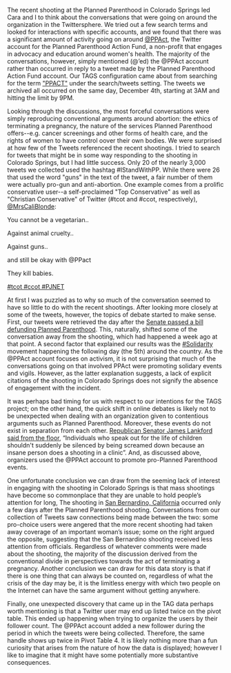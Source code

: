 The recent shooting at the Planned Parenthood in Colorado Springs led Cara and I to think about the conversations that were going on around the organization in the Twittersphere. We tried out a few search terms and looked for interactions with specific accounts, and we found that there was a significant amount of activity going on around [@PPAct](https://twitter.com/ppact), the Twitter account for the Planned Parenthood Action Fund, a non-profit that engages in advocacy and education around women's health. The majority of the conversations, however, simply mentioned (@’ed) the @PPAct account rather than occurred in reply to a tweet made by the Planned Parenthood Action Fund account. Our TAGS configuration came about from searching for the term ["PPACT"](https://docs.google.com/spreadsheets/d/1uYbl8gVTSljD-sYJ7y6nxyQyINhHPCzisuqa-_e5O7Y/edit#gid=400689247) under the search/tweets setting. The tweets we archived all occurred on the same day, December 4th, starting at 3AM and hitting the limit by 9PM. 

Looking through the discussions, the most forceful conversations were simply reproducing conventional arguments around abortion: the ethics of terminating a pregnancy, the nature of the services Planned Parenthood offers--e.g. cancer screenings and other forms of health care, and the rights of women to have control oover their own bodies. We were surprised at how few of the Tweets referenced the recent shootings. I tried to search for tweets that might be in some way responding to the shooting in Colorado Springs, but I had little success. Only 20 of the nearly 3,000 tweets we collected used the hashtag #IStandWithPP. While there were 26 that used the word "guns" in the text of the tweet, a fair number of them were actually pro-gun and anti-abortion. One example comes from a prolific conservative user--a self-proclaimed "Top Conservative" as well as "Christian Conservative" of Twitter (#tcot and #ccot, respectively), [@MrsCaliBlonde](https://twitter.com/MrsCaliBlonde): 

You cannot be a vegetarian..

Against animal cruelty..

Against guns..

and still be okay with @PPact 

They kill babies.

[#tcot #ccot #PJNET](https://twitter.com/MrsCaliBlonde/statuses/672672960201682944)

At first I was puzzled as to why so much of the conversation seemed to have so little to do with the recent shootings. After looking more closely at some of the tweets, however, the topics of debate started to make sense. First, our tweets were retrieved the day after the [Senate passed a bill defunding Planned Parenthood](http://www.npr.org/2015/12/03/458304236/senate-expected-to-pass-bill-to-defund-planned-parenthood-repeal-health-law). This, naturally, shifted some of the conversation away from the shooting, which had happened a week ago at that point. A second factor that explained our results was the [#Solidarity](https://istandwithpp.org/solidarity) movement happening the following day (the 5th) around the country. As the @PPAct account focuses on activism, it is not surprising that much of the conversations going on that involved PPAct were promoting solidary events and vigils. However, as the latter explanation suggests, a lack of explicit citations of the shooting in Colorado Springs does not signify the absence of engagement with the incident.

It was perhaps bad timing for us with respect to our intentions for the TAGS project; on the other hand, the quick shift in online debates is likely not to be unexpected when dealing with an organization given to contentious arguments such as Planned Parenthood. Moreover, these events do not exist in separation from each other. [Republican Senator James Lankford said from the floor](http://www.npr.org/2015/12/03/458304236/senate-expected-to-pass-bill-to-defund-planned-parenthood-repeal-health-law), “Individuals who speak out for the life of children shouldn't suddenly be silenced by being screamed down because an insane person does a shooting in a clinic”. And, as discussed above, organizers used the @PPAct account to promote pro-Planned Parenthood events.

One unfortunate conclusion we can draw from the seeming lack of interest in engaging with the shooting in Colorado Springs is that mass shootings have become so commonplace that they are unable to hold people’s attention for long, The shooting in [San Bernardino, California](http://www.npr.org/sections/thetwo-way/2015/12/03/458277103/san-bernardino-shootings-what-we-know-one-day-after) occurred only a few days after the Planned Parenthood shooting. Conversations from our collection of Tweets saw connections being made between the two: some pro-choice users were angered that the more recent shooting had taken away coverage of an important woman’s issue; some on the right argued the opposite, suggesting that the San Bernardino shooting received less attention from officials. Regardless of whatever comments were made about the shooting, the majority of the discussion derived from the conventional divide in perspectives towards the act of terminating a pregnancy. Another conclusion we can draw for this data story is that if there is one thing that can always be counted on, regardless of what the crisis of the day may be, it is the limitless energy with which two people on the Internet can have the same argument without getting anywhere.

Finally, one unexpected discovery that came up in the TAG data perhaps worth mentioning is that a Twitter user may end up listed twice on the pivot table. This ended up happening when trying to organize the users by their follower count. The @PPAct account added a new follower during the period in which the tweets were being collected. Therefore, the same handle shows up twice in Pivot Table 4. It is likely nothing more than a fun curiosity that arises from the nature of how the data is displayed; however I like to imagine that it might have some potentially more substantive consequences.
